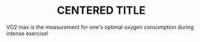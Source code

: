 <html>

<body>

<h1 align="center">CENTERED TITLE</h1>

<p> VO2 max is the measurement for one's optimal oxygen consumption during intense exercise!</p>

</body>

</html>
